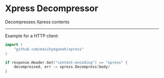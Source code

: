 # Xpress Decompressor

Decompresses Xpress contents

---

Example for a HTTP client:

```go
import (
    "github.com/masihyeganeh/xpress"
)

if response.Header.Get("content-encoding") == "xpress" {
	decompressed, err := xpress.Decompress(body)
}
```